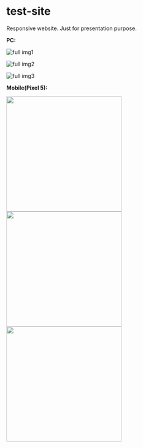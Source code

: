 # test-site
Responsive website.
Just for presentation purpose.

**PC:**

![full img1](https://i.im.ge/2022/10/31/2RgXXM.img1.png)

![full img2](https://i.im.ge/2022/10/31/2RglhY.img2.png)

![full img3](https://i.im.ge/2022/10/31/2RgrbD.img3.png)


**Mobile(Pixel 5):**


<img src="https://i.im.ge/2022/10/31/2Rg2Hp.img1-mob.png" width="300"><img src="https://i.im.ge/2022/10/31/2RgEpK.img2-mob.png" width="300"><img src="https://i.im.ge/2022/10/31/2RgCCF.mob-3img.jpg" width="300">
